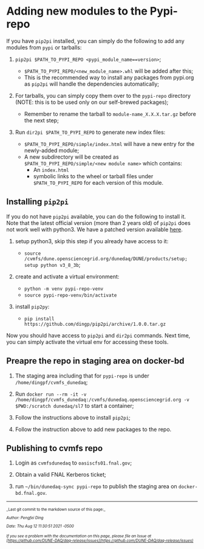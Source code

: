 # Adding new modules to the Pypi-repo

If you have `pip2pi` installed, you can simply do the following to add any modules from `pypi` or tarballs:



1. `pip2pi $PATH_TO_PYPI_REPO <pypi_module_name==version>`;
    * `$PATH_TO_PYPI_REPO/<new_module_name>.whl` will be added after this;
    * This is the recommended way to install any packages from pypi.org as `pip2pi` will handle the dependencies automatically;


3. For tarballs, you can simply copy them over to the `pypi-repo` directory (NOTE: this is to be used only on our self-brewed packages);
    * Remember to rename the tarball to `module-name_X.X.X.tar.gz` before the next step;


4. Run `dir2pi $PATH_TO_PYPI_REPO` to generate new index files:
    * `$PATH_TO_PYPI_REPO/simple/index.html` will have a new entry for the newly-added module;
    * A new subdirectory will be created as `$PATH_TO_PYPI_REPO/simple/<new module name>` which contains:
        * An `index.html`
        * symbolic links to the wheel or tarball files under `$PATH_TO_PYPI_REPO` for each version of this module.

## Installing `pip2pi`

If you do not have `pip2pi` available, you can do the following to install it. Note that the latest official version (more than 2 years old) of `pip2pi` does not work well with python3. We have a patched version available [here](https://github.com/dingp/pip2pi/archive/1.0.0.tar.gz).



1. setup python3, skip this step if you already have access to it:
    * `source /cvmfs/dune.opensciencegrid.org/dunedaq/DUNE/products/setup; setup python v3_8_3b`;


2. create and activate a virtual environment:
    * `python -m venv pypi-repo-venv`
    * `source pypi-repo-venv/bin/activate`


3. install `pip2py`:
    * `pip install https://github.com/dingp/pip2pi/archive/1.0.0.tar.gz`

Now you should have access to `pip2pi` and `dir2pi` commands. Next time, you can simply activate the virtual env for accessing these tools.


## Preapre the repo in staging area on docker-bd



1. The staging area including that for `pypi-repo` is under `/home/dingpf/cvmfs_dunedaq`;


2. Run `docker run --rm -it -v /home/dingpf/cvmfs_dunedaq:/cvmfs/dunedaq.opensciencegrid.org -v $PWD:/scratch dunedaq/sl7` to start a container;


3. Follow the instructions above to install `pip2pi`;


4. Follow the instruction above to add new packages to the repo.

## Publishing to cvmfs repo



1. Login as `cvmfsdunedaq` to `oasiscfs01.fnal.gov`;


2. Obtain a valid FNAL Kerberos ticket;


3. run `~/bin/dunedaq-sync pypi-repo` to publish the staging area on `docker-bd.fnal.gov`.


-----

<font size="1">
_Last git commit to the markdown source of this page:_


_Author: Pengfei Ding_

_Date: Thu Aug 12 11:30:51 2021 -0500_

_If you see a problem with the documentation on this page, please file an Issue at [https://github.com/DUNE-DAQ/daq-release/issues](https://github.com/DUNE-DAQ/daq-release/issues)_
</font>
